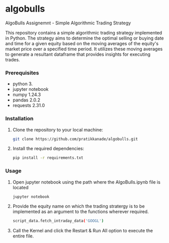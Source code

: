 # algobulls
AlgoBulls Assignemnt -  Simple Algorithmic Trading Strategy

This repository contains a simple algorithmic trading strategy implemented in Python. The strategy aims to determine the optimal selling or buying date and time for a given equity based on the moving averages of the equity's market price over a specified time period. It utilizes these moving averages to generate a resultant dataframe that provides insights for executing trades.

### Prerequisites

- python 3.
- jupyter notebook
- numpy 1.24.3
- pandas 2.0.2
- requests 2.31.0

### Installation

1. Clone the repository to your local machine:

   ```bash
   git clone https://github.com/pratikkanade/algobulls.git

2. Install the required dependencies:

   ```bash
   pip install -r requirements.txt

### Usage

1. Open jupyter notebook using the path where the AlgoBulls.ipynb file is located
   
   ```bash
   jupyter notebook

2. Provide the equity name on which the trading stratergy is to be implemented as an argument to the functions wherever required.

   ```bash
   script_data.fetch_intraday_data('GOOGL')

4. Call the Kernel and click the Restart & Run All option to execute the entire file.
